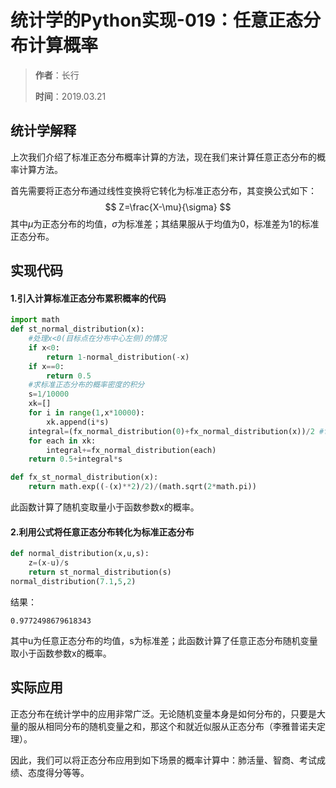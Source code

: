 # 统计学的Python实现-019：任意正态分布计算概率

> **作者**：长行
>
> **时间**：2019.03.21

## 统计学解释

上次我们介绍了标准正态分布概率计算的方法，现在我们来计算任意正态分布的概率计算方法。

首先需要将正态分布通过线性变换将它转化为标准正态分布，其变换公式如下：
$$
Z=\frac{X-\mu}{\sigma}
$$
其中$\mu$为正态分布的均值，$\sigma$为标准差；其结果服从于均值为0，标准差为1的标准正态分布。

## 实现代码

#### 1.引入计算标准正态分布累积概率的代码

```python
import math
def st_normal_distribution(x):
    #处理x<0(目标点在分布中心左侧)的情况
    if x<0:
        return 1-normal_distribution(-x)
    if x==0:
        return 0.5
    #求标准正态分布的概率密度的积分
    s=1/10000
    xk=[]
    for i in range(1,x*10000):
        xk.append(i*s)
    integral=(fx_normal_distribution(0)+fx_normal_distribution(x))/2 #f(0)和f(x)各算一半
    for each in xk:
        integral+=fx_normal_distribution(each)
    return 0.5+integral*s

def fx_st_normal_distribution(x):
    return math.exp((-(x)**2)/2)/(math.sqrt(2*math.pi))
```

此函数计算了随机变取量小于函数参数x的概率。

#### 2.利用公式将任意正态分布转化为标准正态分布

```python
def normal_distribution(x,u,s):
    z=(x-u)/s
    return st_normal_distribution(s)
normal_distribution(7.1,5,2)
```

结果：

```
0.9772498679618343
```

其中u为任意正态分布的均值，s为标准差；此函数计算了任意正态分布随机变量取小于函数参数x的概率。

## 实际应用

正态分布在统计学中的应用非常广泛。无论随机变量本身是如何分布的，只要是大量的服从相同分布的随机变量之和，那这个和就近似服从正态分布（李雅普诺夫定理）。

因此，我们可以将正态分布应用到如下场景的概率计算中：肺活量、智商、考试成绩、态度得分等等。
